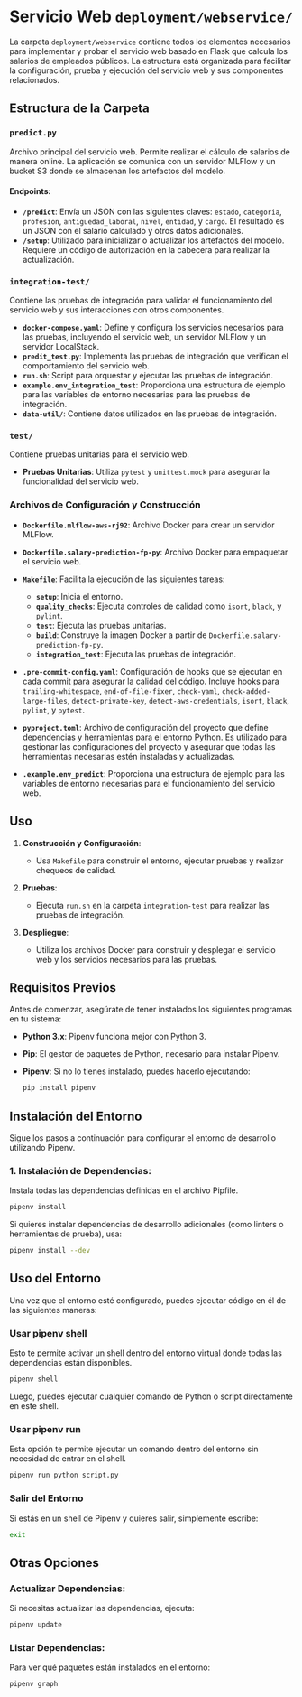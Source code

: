 # Servicio Web `deployment/webservice/`

La carpeta `deployment/webservice` contiene todos los elementos necesarios para implementar y probar el servicio web basado en Flask que calcula los salarios de empleados públicos. La estructura está organizada para facilitar la configuración, prueba y ejecución del servicio web y sus componentes relacionados.

## Estructura de la Carpeta

### `predict.py`

Archivo principal del servicio web. Permite realizar el cálculo de salarios de manera online. La aplicación se comunica con un servidor MLFlow y un bucket S3 donde se almacenan los artefactos del modelo.
#### **Endpoints**:

- **`/predict`**: Envía un JSON con las siguientes claves: `estado`, `categoria`, `profesion`, `antiguedad_laboral`, `nivel`, `entidad`, y `cargo`. El resultado es un JSON con el salario calculado y otros datos adicionales.
- **`/setup`**: Utilizado para inicializar o actualizar los artefactos del modelo. Requiere un código de autorización en la cabecera para realizar la actualización.

### `integration-test/`
Contiene las pruebas de integración para validar el funcionamiento del servicio web y sus interacciones con otros componentes.

- **`docker-compose.yaml`**: Define y configura los servicios necesarios para las pruebas, incluyendo el servicio web, un servidor MLFlow y un servidor LocalStack.
- **`predit_test.py`**: Implementa las pruebas de integración que verifican el comportamiento del servicio web.
- **`run.sh`**: Script para orquestar y ejecutar las pruebas de integración.
- **`example.env_integration_test`**: Proporciona una estructura de ejemplo para las variables de entorno necesarias para las pruebas de integración.
- **`data-util/`**: Contiene datos utilizados en las pruebas de integración.

### `test/`
Contiene pruebas unitarias para el servicio web.

- **Pruebas Unitarias**: Utiliza `pytest` y `unittest.mock` para asegurar la funcionalidad del servicio web.

### Archivos de Configuración y Construcción

- **`Dockerfile.mlflow-aws-rj92`**: Archivo Docker para crear un servidor MLFlow.

- **`Dockerfile.salary-prediction-fp-py`**: Archivo Docker para empaquetar el servicio web.

- **`Makefile`**: Facilita la ejecución de las siguientes tareas:
  - **`setup`**: Inicia el entorno.
  - **`quality_checks`**: Ejecuta controles de calidad como `isort`, `black`, y `pylint`.
  - **`test`**: Ejecuta las pruebas unitarias.
  - **`build`**: Construye la imagen Docker a partir de `Dockerfile.salary-prediction-fp-py`.
  - **`integration_test`**: Ejecuta las pruebas de integración.

- **`.pre-commit-config.yaml`**: Configuración de hooks que se ejecutan en cada commit para asegurar la calidad del código. Incluye hooks para `trailing-whitespace`, `end-of-file-fixer`, `check-yaml`, `check-added-large-files`, `detect-private-key`, `detect-aws-credentials`, `isort`, `black`, `pylint`, y `pytest`.

- **`pyproject.toml`**: Archivo de configuración del proyecto que define dependencias y herramientas para el entorno Python. Es utilizado para gestionar las configuraciones del proyecto y asegurar que todas las herramientas necesarias estén instaladas y actualizadas.

- **`.example.env_predict`**: Proporciona una estructura de ejemplo para las variables de entorno necesarias para el funcionamiento del servicio web.

## Uso

1. **Construcción y Configuración**:
   - Usa `Makefile` para construir el entorno, ejecutar pruebas y realizar chequeos de calidad.

2. **Pruebas**:
   - Ejecuta `run.sh` en la carpeta `integration-test` para realizar las pruebas de integración.

3. **Despliegue**:
   - Utiliza los archivos Docker para construir y desplegar el servicio web y los servicios necesarios para las pruebas.

## Requisitos Previos

Antes de comenzar, asegúrate de tener instalados los siguientes programas en tu sistema:

- **Python 3.x**: Pipenv funciona mejor con Python 3.
- **Pip**: El gestor de paquetes de Python, necesario para instalar Pipenv.
- **Pipenv**: Si no lo tienes instalado, puedes hacerlo ejecutando:
 
  ```bash
  pip install pipenv
  ```

## Instalación del Entorno

Sigue los pasos a continuación para configurar el entorno de desarrollo utilizando Pipenv.


### 1. Instalación de Dependencias:
Instala todas las dependencias definidas en el archivo Pipfile.

```bash
pipenv install
```

Si quieres instalar dependencias de desarrollo adicionales (como linters o herramientas de prueba), usa:

```bash
pipenv install --dev
```

## Uso del Entorno

Una vez que el entorno esté configurado, puedes ejecutar código en él de las siguientes maneras:

### Usar pipenv shell
Esto te permite activar un shell dentro del entorno virtual donde todas las dependencias están disponibles.

```bash
pipenv shell
```

Luego, puedes ejecutar cualquier comando de Python o script directamente en este shell.

###  Usar pipenv run
Esta opción te permite ejecutar un comando dentro del entorno sin necesidad de entrar en el shell.

```bash
pipenv run python script.py
```

###  Salir del Entorno
Si estás en un shell de Pipenv y quieres salir, simplemente escribe:

```bash
exit
```

## Otras Opciones
###  Actualizar Dependencias:
Si necesitas actualizar las dependencias, ejecuta:

```bash
pipenv update
```

###  Listar Dependencias:
Para ver qué paquetes están instalados en el entorno:

```bash
pipenv graph
```